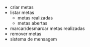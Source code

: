 - criar metas
- listar metas
   - metas realizadas 
   - metas abertas
- marcar/desmarcar metas realizadas 
- remover metas 
- sistema de mensagem 